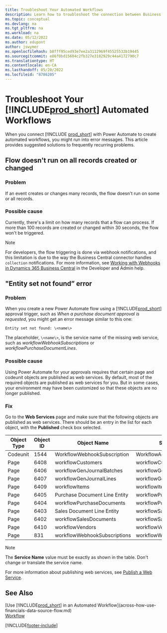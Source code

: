 ```yaml
---
title: Troubleshoot Your Automated Workflows
description: Learn how to troubleshoot the connection between Business Central and Power Automate when you build an automated workflow.
ms.topic: conceptual
ms.devlang: na
ms.tgt_pltfrm: na
ms.workload: na
ms.date: 05/12/2022
ms.author: edupont
author: jswymer
ms.openlocfilehash: b8fff95ced93e7ee2a3112969f45525532b19445
ms.sourcegitcommit: e86f0bd15604c2fb327e3182929c44a4172790c7
ms.translationtype: HT
ms.contentlocale: en-CA
ms.lasthandoff: 05/20/2022
ms.locfileid: "8786205"
---
```

# <a name="troubleshoot-your-prod_short-automated-workflows"></a>Troubleshoot Your [!INCLUDE[prod_short](includes/prod_short.md)] Automated Workflows

When you connect [!INCLUDE [prod_short](includes/prod_short.md)] with Power Automate to create automated workflows, you might run into error messages. This article provides suggested solutions to frequently recurring problems.

## <a name="flow-doesnt-run-on-all-records-created-or-changed"></a>Flow doesn't run on all records created or changed

### <a name="problem"></a>Problem

If an event creates or changes many records, the flow doesn't run on some or all records.

### <a name="possible-cause"></a>Possible cause

Currently, there's a limit on how many records that a flow can process. If more than 100 records are created or changed within 30 seconds, the flow won't be triggered.

> [!NOTE]
> For developers, the flow triggering is done via webhook notifications, and this limitation is due to the way the Business Central connector handles `collection` notifications. For more information, see [Working with Webhooks in Dynamics 365 Business Central](/dynamics365/business-central/dev-itpro/api-reference/v2.0/dynamics-subscriptions#notes-for-power-automate-flows) in the Developer and Admin help.

## <a name="entity-set-not-found-error"></a>"Entity set not found” error

### <a name="problem"></a>Problem

When you create a new Power Automate flow using a [!INCLUDE[prod_short](includes/prod_short.md)] approval trigger, such as *When a purchase document approval is requested*, you might get an error message similar to this one:

`Entity set not found: \<name\>`

The placeholder, `\<name\>`, is the service name of the missing web service, such as *workflowWebhookSubscriptions* or *workflowPurchaseDocumentLines*.

### <a name="possible-cause"></a>Possible cause

Using Power Automate for your approvals requires that certain page and codeunit objects are published as web services. By default, most of the required objects are published as web services for you. But in some cases, your environment may have been customized so that these objects are no longer published.

### <a name="fix"></a>Fix

Go to the **Web Services** page and make sure that the following objects are published as web services. There should be an entry in the list for each object, with the **Published** check box selected.  

|Object Type|Object ID|Object Name|Service Name|
|-----------|---------|-----------|------------|
|Codeunit|  1544    |WorkflowWebhookSubscription|WorkflowActionResponse|
|Page|  6408|   workflowCustomers|  workflowCustomers|
|Page   |6406   |workflowGenJournalBatches| workflowGenJournalBatches|
|Page   |6407   |workflowGenJournalLines|workflowGenJournalLines|
|Page   |6409   |workflowItems| workflowItems|
|Page   |6405   |Purchase Document Line Entity|workflowPurchaseDocumentLines|
|Page|  6404    |workflowPurchaseDocuments| workflowPurchaseDocuments|
|Page|  6403    |Sales Document Line Entity |workflowSalesDocumentLines|
|Page|  6402|   workflowSalesDocuments| workflowSalesDocuments|
|Page|  6410    |workflowVendors|   workflowVendors|
|Page|  831 |workflowWebhookSubscriptions|  workflowWebhookSubscriptions|

> [!NOTE]
> The **Service Name** value must be exactly as shown in the table. Don't change or translate the service name.

For more information about publishing web services, see [Publish a Web Service](across-how-publish-web-service.md).

## <a name="see-also"></a>See Also

[Use [!INCLUDE[prod_short](includes/prod_short.md)] in an Automated Workflow](across-how-use-financials-data-source-flow.md)  
[Workflow](across-workflow.md)  


[!INCLUDE[footer-include](includes/footer-banner.md)]